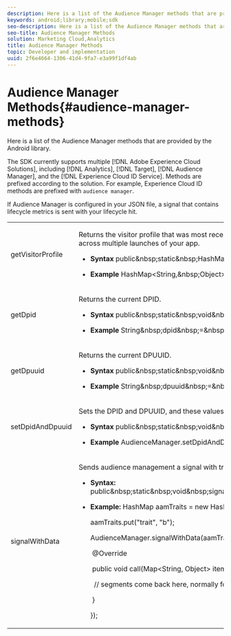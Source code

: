 ```yaml
---
description: Here is a list of the Audience Manager methods that are provided by the Android library.
keywords: android;library;mobile;sdk
seo-description: Here is a list of the Audience Manager methods that are provided by the Android library.
seo-title: Audience Manager Methods
solution: Marketing Cloud,Analytics
title: Audience Manager Methods
topic: Developer and implementation
uuid: 2f6e4664-1306-41d4-9fa7-e3a99f1df4ab
---
```


# Audience Manager Methods{#audience-manager-methods}

Here is a list of the Audience Manager methods that are provided by the Android library.

The SDK currently supports multiple [!DNL Adobe Experience Cloud Solutions], including [!DNL Analytics], [!DNL Target], [!DNL Audience Manager], and the [!DNL Experience Cloud ID Service]. Methods are prefixed according to the solution. For example, Experience Cloud ID methods are prefixed with `audience manager`.

If Audience Manager is configured in your JSON file, a signal that contains lifecycle metrics is sent with your lifecycle hit. 

<table id="table_7AEDAD7F33A44B3AA387420D262F7235"> 
 <tbody> 
  <tr> 
   <td colname="col1"> getVisitorProfile </td> 
   <td colname="col2"> <p>Returns the visitor profile that was most recently obtained and, if no signal has been submitted, returns <span class="codeph"> null </span>. The visitor profile is saved in <span class="codeph"> SharedPreferences </span> for easy access across multiple launches of your app. </p> <p> 
     <ul id="ul_D9B977E456804B36B49E07B29E4ECA4C"> 
      <li id="li_02F9B258EAB34C2698543D457C39A325"> <p><b>Syntax</b> 
        <codeblock class="syntax java">
          public&amp;nbsp;static&amp;nbsp;HashMap&lt;String,&amp;nbsp;Object&gt;&amp;nbsp;getVisitorProfile(); 
        </codeblock> </p> </li> 
      <li id="li_0D2D2CC732DD4DCEBFE5281821A43485"> <p><b>Example</b> 
        <codeblock class="syntax java">
          HashMap&lt;String,&amp;nbsp;Object&gt;&amp;nbsp;visitorProfile&amp;nbsp;=&amp;nbsp;AudienceManager.getVisitorProfile(); 
        </codeblock> </p> </li> 
     </ul> </p> </td> 
  </tr> 
  <tr> 
   <td colname="col1"> getDpid </td> 
   <td colname="col2"> <p>Returns the current DPID. </p> <p> 
     <ul id="ul_59121E5ECC6644DA89C7B430CD593960"> 
      <li id="li_6BBBFA5BA833439093109757D9A7FD18"> <p><b>Syntax</b> 
        <codeblock class="syntax java">
          public&amp;nbsp;static&amp;nbsp;void&amp;nbsp;getDpid(); 
        </codeblock> </p> </li> 
      <li id="li_794E1B35BFEE4CD194A245C757C20DDC"> <p> <b>Example</b> 
        <codeblock class="syntax java">
          String&amp;nbsp;dpid&amp;nbsp;=&amp;nbsp;AudienceManager.getDpid(); 
        </codeblock> </p> </li> 
     </ul> </p> </td> 
  </tr> 
  <tr> 
   <td colname="col1"> getDpuuid </td> 
   <td colname="col2"> <p>Returns the current DPUUID. </p> <p> 
     <ul id="ul_F9240759D11447FFBEA4821CCBAD3B65"> 
      <li id="li_F9BCFC7729144E83B4F38E8AF56D1903"> <p><b>Syntax</b> 
        <codeblock class="syntax java">
          public&amp;nbsp;static&amp;nbsp;void&amp;nbsp;getDpuuid(); 
        </codeblock> </p> </li> 
      <li id="li_C481236567E040BD971D97C3AE1FE85E"> <p> <b>Example</b> 
        <codeblock class="syntax java">
          String&amp;nbsp;dpuuid&amp;nbsp;=&amp;nbsp;AudienceManager.getDpuuid(); 
        </codeblock> </p> </li> 
     </ul> </p> </td> 
  </tr> 
  <tr> 
   <td colname="col1"> setDpidAndDpuuid </td> 
   <td colname="col2"> <p>Sets the DPID and DPUUID, and these values are sent with each signal. </p> <p> 
     <ul id="ul_75B98A06CD474AF2A9369BD2A7D7C815"> 
      <li id="li_1FE70CEDCBA64CA098AD74CBAA73F1C5"> <p><b>Syntax</b> 
        <codeblock class="syntax java">
          public&amp;nbsp;static&amp;nbsp;void&amp;nbsp;setDpidAndDpuuid(String&amp;nbsp;dpid,&amp;nbsp;String&amp;nbsp;dpuuid); 
        </codeblock> </p> </li> 
      <li id="li_D8705B6ACAFA40A49719CE6F4C78200B"> <p> <b>Example</b> 
        <codeblock class="syntax java">
          AudienceManager.setDpidAndDpuuid("myDpid",&amp;nbsp;"myDpuuid"); 
        </codeblock> </p> </li> 
     </ul> </p> </td> 
  </tr> 
  <tr> 
   <td colname="col1"> signalWithData </td> 
   <td colname="col2"> <p>Sends audience management a signal with traits and gets the matching segments returned in a block callback. </p> <p> 
     <ul id="ul_7087C4602A64431C955F08C68E28B5B0"> 
      <li id="li_161399F0213746B6A36AF87BCD920DF2"> <p><b>Syntax:</b> 
        <codeblock class="syntax java">
          public&amp;nbsp;static&amp;nbsp;void&amp;nbsp;signalWithData(Map&lt;String,&amp;nbsp;Object&gt;&amp;nbsp;data,&amp;nbsp;AudienceManagerCallback&lt;Map&lt;String,&amp;nbsp;Object&gt;&gt;&amp;nbsp;callback); 
        </codeblock> </p> </li> 
      <li id="li_2EE3EA64D7BF43C9BD5E6EE0A3C7912A"> <p> <b>Example:</b> 
        <codeblock class="syntax java">
          HashMap&nbsp;aamTraits&nbsp;=&nbsp;new&nbsp;HashMap&lt;String,&nbsp;Object&gt;(); 
         
aamTraits.put("trait",&nbsp;"b"); 
         
AudienceManager.signalWithData(aamTraits,&nbsp;new&nbsp;AudienceManager.AudienceManagerCallback&lt;Map&lt;String,&nbsp;Object&gt;&gt;()&nbsp;{ 
         
&nbsp;@Override 
         
&nbsp;public&nbsp;void&nbsp;call(Map&lt;String,&nbsp;Object&gt;&nbsp;item)&nbsp;{ 
         
&nbsp;&nbsp;//&nbsp;segments&nbsp;come&nbsp;back&nbsp;here,&nbsp;normally&nbsp;found&nbsp;in&nbsp;the&nbsp;segs&nbsp;object&nbsp;of&nbsp;your&nbsp;json 
         
&nbsp;} 
         
}); 
        </codeblock> </p> </li> 
     </ul> </p> </td> 
  </tr> 
 </tbody> 
</table>


